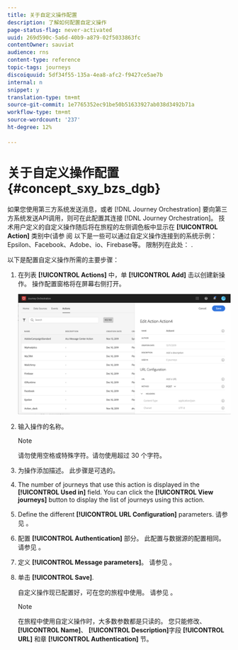 ```yaml
---
title: 关于自定义操作配置
description: 了解如何配置自定义操作
page-status-flag: never-activated
uuid: 269d590c-5a6d-40b9-a879-02f5033863fc
contentOwner: sauviat
audience: rns
content-type: reference
topic-tags: journeys
discoiquuid: 5df34f55-135a-4ea8-afc2-f9427ce5ae7b
internal: n
snippet: y
translation-type: tm+mt
source-git-commit: 1e7765352ec91be50b51633927ab038d3492b71a
workflow-type: tm+mt
source-wordcount: '237'
ht-degree: 12%

---
```



# 关于自定义操作配置 {#concept_sxy_bzs_dgb}

如果您使用第三方系统发送消息，或者 [!DNL Journey Orchestration] 要向第三方系统发送API调用，则可在此配置其连接 [!DNL Journey Orchestration]。 技术用户定义的自定义操作随后将在旅程的左侧调色板中显示在 **[!UICONTROL Action]** 类别中(请参 [](../building-journeys/about-action-activities.md)阅 以下是一些可以通过自定义操作连接到的系统示例： Epsilon、Facebook、Adobe、io、Firebase等。
限制列在此处： [](../action/custom-action-limitations.md).

以下是配置自定义操作所需的主要步骤：

1. 在列表 **[!UICONTROL Actions]** 中，单 **[!UICONTROL Add]** 击以创建新操作。 操作配置窗格将在屏幕右侧打开。

   ![](../assets/custom2.png)

1. 输入操作的名称。

   >[!NOTE]
   >
   >请勿使用空格或特殊字符。请勿使用超过 30 个字符。

1. 为操作添加描述。 此步骤是可选的。
1. The number of journeys that use this action is displayed in the **[!UICONTROL Used in]** field. You can click the **[!UICONTROL View journeys]** button to display the list of  journeys using this action.
1. Define the different **[!UICONTROL URL Configuration]** parameters. 请参见 [](../action/url-configuration.md)。
1. 配置 **[!UICONTROL Authentication]** 部分。 此配置与数据源的配置相同。  请参见 [](../datasource/external-data-sources.md#section_wjp_nl5_nhb)。
1. 定义 **[!UICONTROL Message parameters]**。 请参见 [](../action/defining-the-message-parameters.md)。
1. 单击 **[!UICONTROL Save]**.

   自定义操作现已配置好，可在您的旅程中使用。 请参见 [](../building-journeys/about-action-activities.md)。

   >[!NOTE]
   >
   >在旅程中使用自定义操作时，大多数参数都是只读的。 您只能修改、 **[!UICONTROL Name]**、 **[!UICONTROL Description]**&#x200B;字段 **[!UICONTROL URL]** 和章 **[!UICONTROL Authentication]** 节。
